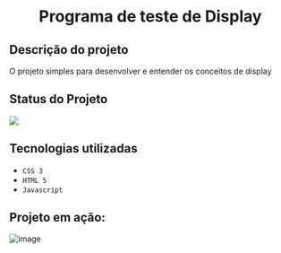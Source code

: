 <h1 align="center">Programa de teste de Display</h1>

<h2>Descrição do projeto</h2>
<p>O projeto simples para desenvolver e entender os conceitos de display</p>
<h2>Status do Projeto</h2>
<p align="left">
<img loading="lazy" src="http://img.shields.io/static/v1?label=STATUS&message=DESENVOLVIDO&color=GREEN&style=for-the-badge"/>
</p>

<h2>Tecnologias utilizadas</h2>

- ``CSS 3``
- ``HTML 5``
- ``Javascript``

<h2>Projeto em ação:</h2>

![image](https://github.com/MoisesHsilva1/Programa-de-Display/assets/142702205/ba516e94-5a8b-45ca-b384-38980afd4a6a)


